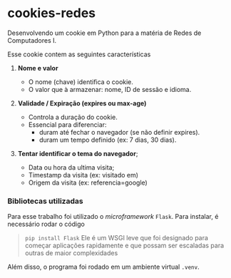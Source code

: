 # cookies-redes
Desenvolvendo um cookie em Python para a matéria de Redes de Computadores I.

Esse cookie contem as seguintes características 

1.  **Nome e valor**    
    - O nome (chave) identifica o cookie.
    - O valor que à armazenar: nome, ID de sessão e idioma.


2. **Validade / Expiração (expires ou max-age)**
    - Controla a duração do cookie.
    - Essencial para diferenciar: 
        - duram até fechar o navegador (se não definir expires).
        - duram um tempo definido (ex: 7 dias, 30 dias).

        
3. **Tentar identificar o tema do navegador**; 
    - Data ou hora da ultima visita;    
    - Timestamp da visita (ex: visitado em)
    - Origem da visita (ex: referencia=google)



### Bibliotecas utilizadas

Para esse trabalho foi utilizado o _microframework_ ``Flask``. Para instalar, é necessário rodar o código
> ``pip install Flask`` 
Ele é um WSGI leve que foi designado para começar aplicações rapidamente e que possam ser escaladas para outras de maior complexidades

Além disso, o programa foi rodado em um ambiente virtual `.venv`.